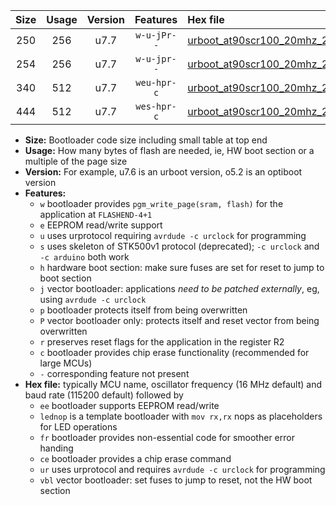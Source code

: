 |Size|Usage|Version|Features|Hex file|
|:-:|:-:|:-:|:-:|:--|
|250|256|u7.7|`w-u-jPr--`|[urboot_at90scr100_20mhz_250000bps_lednop_ur_vbl.hex](https://raw.githubusercontent.com/stefanrueger/urboot.hex/main/mcus/at90scr100/fcpu_20mhz/250000_bps/urboot_at90scr100_20mhz_250000bps_lednop_ur_vbl.hex)|
|254|256|u7.7|`w-u-jpr--`|[urboot_at90scr100_20mhz_250000bps_lednop_fr_ur_vbl.hex](https://raw.githubusercontent.com/stefanrueger/urboot.hex/main/mcus/at90scr100/fcpu_20mhz/250000_bps/urboot_at90scr100_20mhz_250000bps_lednop_fr_ur_vbl.hex)|
|340|512|u7.7|`weu-hpr-c`|[urboot_at90scr100_20mhz_250000bps_ee_lednop_fr_ce_ur.hex](https://raw.githubusercontent.com/stefanrueger/urboot.hex/main/mcus/at90scr100/fcpu_20mhz/250000_bps/urboot_at90scr100_20mhz_250000bps_ee_lednop_fr_ce_ur.hex)|
|444|512|u7.7|`wes-hpr-c`|[urboot_at90scr100_20mhz_250000bps_ee_lednop_fr_ce.hex](https://raw.githubusercontent.com/stefanrueger/urboot.hex/main/mcus/at90scr100/fcpu_20mhz/250000_bps/urboot_at90scr100_20mhz_250000bps_ee_lednop_fr_ce.hex)|

- **Size:** Bootloader code size including small table at top end
- **Usage:** How many bytes of flash are needed, ie, HW boot section or a multiple of the page size
- **Version:** For example, u7.6 is an urboot version, o5.2 is an optiboot version
- **Features:**
  + `w` bootloader provides `pgm_write_page(sram, flash)` for the application at `FLASHEND-4+1`
  + `e` EEPROM read/write support
  + `u` uses urprotocol requiring `avrdude -c urclock` for programming
  + `s` uses skeleton of STK500v1 protocol (deprecated); `-c urclock` and `-c arduino` both work
  + `h` hardware boot section: make sure fuses are set for reset to jump to boot section
  + `j` vector bootloader: applications *need to be patched externally*, eg, using `avrdude -c urclock`
  + `p` bootloader protects itself from being overwritten
  + `P` vector bootloader only: protects itself and reset vector from being overwritten
  + `r` preserves reset flags for the application in the register R2
  + `c` bootloader provides chip erase functionality (recommended for large MCUs)
  + `-` corresponding feature not present
- **Hex file:** typically MCU name, oscillator frequency (16 MHz default) and baud rate (115200 default) followed by
  + `ee` bootloader supports EEPROM read/write
  + `lednop` is a template bootloader with `mov rx,rx` nops as placeholders for LED operations
  + `fr` bootloader provides non-essential code for smoother error handing
  + `ce` bootloader provides a chip erase command
  + `ur` uses urprotocol and requires `avrdude -c urclock` for programming
  + `vbl` vector bootloader: set fuses to jump to reset, not the HW boot section
